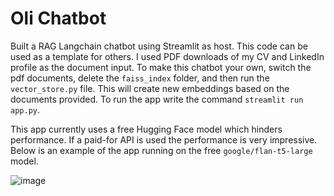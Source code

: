 # Oli Chatbot

Built a RAG Langchain chatbot using Streamlit as host. This code can be used as a template for others. I used PDF downloads of my CV and LinkedIn profile as the document input. To make this chatbot your own, switch the pdf documents, delete the `faiss_index` folder, and then run the `vector_store.py` file. This will create new embeddings based on the documents provided. To run the app write the command `streamlit run app.py`. 

This app currently uses a free Hugging Face model which hinders performance. If a paid-for API is used the performance is very impressive. Below is an example of the app running on the free `google/flan-t5-large` model.

![image](https://github.com/user-attachments/assets/1d3e0a6e-5d8c-41e1-a026-db3c896581ab)

